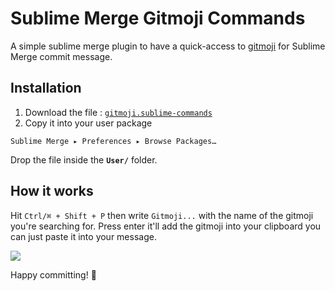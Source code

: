 # Sublime Merge Gitmoji Commands

A simple sublime merge plugin to have a quick-access to [gitmoji](https://github.com/carloscuesta/gitmoji) for Sublime Merge commit message.

## Installation

1. Download the file : [`gitmoji.sublime-commands`](https://github.com/davidAlgis/GitmojiSublimeMerge/blob/main/gitmoji.sublime-commands)
2. Copy it into your user package

```
Sublime Merge ▸ Preferences ▸ Browse Packages…
````
Drop the file inside the **`User/`** folder.

## How it works

Hit `Ctrl/⌘ + Shift + P` then write `Gitmoji...` with the name of the gitmoji you're searching for. Press enter it'll add the gitmoji into your clipboard you can just paste it into your message.

![](demo.gif)

Happy committing! 🎉

